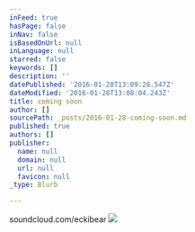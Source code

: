 ```yaml
---
inFeed: true
hasPage: false
inNav: false
isBasedOnUrl: null
inLanguage: null
starred: false
keywords: []
description: ''
datePublished: '2016-01-28T13:09:28.547Z'
dateModified: '2016-01-28T13:08:04.243Z'
title: coming soon
author: []
sourcePath: _posts/2016-01-28-coming-soon.md
published: true
authors: []
publisher:
  name: null
  domain: null
  url: null
  favicon: null
_type: Blurb

---
```

soundcloud.com/eckibear
![](https://the-grid-user-content.s3-us-west-2.amazonaws.com/325d2f31-d238-4640-b5c2-cd9892807565.png)